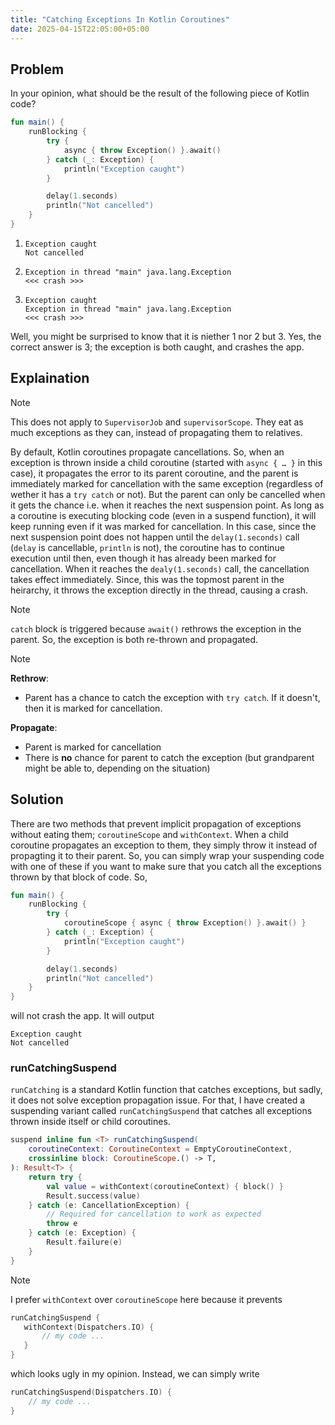 ```yaml
---
title: "Catching Exceptions In Kotlin Coroutines"
date: 2025-04-15T22:05:00+05:00
---
```


## Problem
In your opinion, what should be the result of the following piece of Kotlin code?

```kotlin
fun main() {
    runBlocking {
        try {
            async { throw Exception() }.await()
        } catch (_: Exception) {
            println("Exception caught")
        }

        delay(1.seconds)
        println("Not cancelled")
    }
}
```

1. ```
   Exception caught
   Not cancelled
   ```

2. ```
   Exception in thread "main" java.lang.Exception
   <<< crash >>>
   ```

3. ```
   Exception caught
   Exception in thread "main" java.lang.Exception
   <<< crash >>>
   ```

Well, you might be surprised to know that it is niether 1 nor 2 but 3. Yes, the correct answer is 3; the exception is both caught, and crashes the app.

## Explaination

> [!NOTE]
>
> This does not apply to `SupervisorJob` and `supervisorScope`. They eat as much exceptions as they can, instead of propagating them to relatives.

By default, Kotlin coroutines propagate cancellations. So, when an exception is thrown inside a child coroutine (started with `async { … }` in this case), it propagates the error to its parent coroutine, and the parent is immediately marked for cancellation with the same exception (regardless of wether it has a `try catch` or not). But the parent can only be cancelled when it gets the chance i.e. when it reaches the next suspension point. As long as a coroutine is executing blocking code (even in a suspend function), it will keep running even if it was marked for cancellation. In this case, since the next suspension point does not happen until the `delay(1.seconds)` call (`delay` is cancellable, `println` is not), the coroutine has to continue execution until then, even though it has already been marked for cancellation. When it reaches the `dealy(1.seconds)` call, the cancellation takes effect immediately. Since, this was the topmost parent in the heirarchy, it throws the exception directly in the thread, causing a crash.

> [!NOTE]
>
> `catch` block is triggered because `await()` rethrows the exception in the parent. So, the exception is both re-thrown and propagated.

> [!NOTE]
>
> **Rethrow**:
> * Parent has a chance to catch the exception with `try catch`. If it doesn't, then it is marked for cancellation.
>
> **Propagate**:
> * Parent is marked for cancellation 
> * There is **no** chance for parent to catch the exception (but grandparent might be able to, depending on the situation)

## Solution

There are two methods that prevent implicit propagation of exceptions without eating them; `coroutineScope` and `withContext`. When a child coroutine propagates an exception to them, they simply throw it instead of propagting it to their parent. So, you can simply wrap your suspending code with one of these if you want to make sure that you catch all the exceptions thrown by that block of code. So,

```kotlin
fun main() {
    runBlocking {
        try {
            coroutineScope { async { throw Exception() }.await() }
        } catch (_: Exception) {
            println("Exception caught")
        }

        delay(1.seconds)
        println("Not cancelled")
    }
}
```

will not crash the app. It will output

```
Exception caught
Not cancelled
```

### runCatchingSuspend
`runCatching` is a standard Kotlin function that catches exceptions, but sadly, it does not solve exception propagation issue. For that, I have created a suspending variant called `runCatchingSuspend` that catches all exceptions thrown inside itself or child coroutines.


```kotlin
suspend inline fun <T> runCatchingSuspend(
    coroutineContext: CoroutineContext = EmptyCoroutineContext,
    crossinline block: CoroutineScope.() -> T,
): Result<T> {
    return try {
        val value = withContext(coroutineContext) { block() }
        Result.success(value)
    } catch (e: CancellationException) {
        // Required for cancellation to work as expected
        throw e
    } catch (e: Exception) {
        Result.failure(e)
    }
}
```

> [!NOTE]
>
> I prefer `withContext` over `coroutineScope` here because it prevents
>
> ```kotlin
> runCatchingSuspend {
>    withContext(Dispatchers.IO) {
>        // my code ...
>    }
> }
> ```
> 
> which looks ugly in my opinion. Instead, we can simply write
>
> ```kotlin
> runCatchingSuspend(Dispatchers.IO) {
>     // my code ...
> }
> ```
